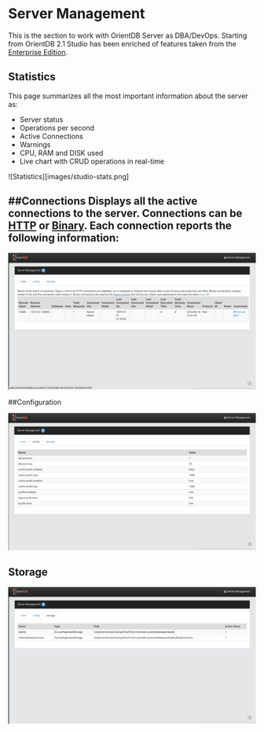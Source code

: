 # Server Management
This is the section to work with OrientDB Server as DBA/DevOps. Starting from OrientDB 2.1 Studio has been enriched of features taken from the [Enterprise Edition](http://orientdb.com/enterprise/).

## Statistics
This page summarizes all the most important information about the server as:
- Server status
- Operations per second
- Active Connections
- Warnings
- CPU, RAM and DISK used
- Live chart with CRUD operations in real-time

![Statistics][images/studio-stats.png]

##Connections
Displays all the active connections to the server. Connections can be [HTTP](OrientDB-REST.md) or [Binary](Network-Binary-Protocol.md). Each connection reports the following information:
-

![Connections](images/connections.png)

##Configuration

![Configuration](images/serverConfig.png)

## Storage

![Storage](images/storage.png)



